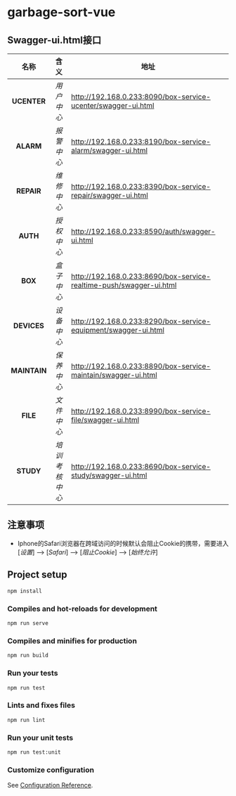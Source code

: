 # garbage-sort-vue

## Swagger-ui.html接口
名称 |含义 | 地址
:-------:| :-----------: | ------------- 
**UCENTER** |*用户中心* | http://192.168.0.233:8090/box-service-ucenter/swagger-ui.html
**ALARM** |*报警中心* | http://192.168.0.233:8190/box-service-alarm/swagger-ui.html
**REPAIR** |*维修中心* | http://192.168.0.233:8390/box-service-repair/swagger-ui.html
**AUTH** |*授权中心* | http://192.168.0.233:8590/auth/swagger-ui.html
**BOX** |*盒子中心* | http://192.168.0.233:8690/box-service-realtime-push/swagger-ui.html
**DEVICES** |*设备中心* | http://192.168.0.233:8290/box-service-equipment/swagger-ui.html
**MAINTAIN** |*保养中心* | http://192.168.0.233:8890/box-service-maintain/swagger-ui.html
**FILE** |*文件中心* | http://192.168.0.233:8990/box-service-file/swagger-ui.html
**STUDY** |*培训考核中心* | http://192.168.0.233:8690/box-service-study/swagger-ui.html


## 注意事项

- Iphone的Safari浏览器在跨域访问的时候默认会阻止Cookie的携带，需要进入[*设置*] --> [*Safari*] --> [*阻止Cookie*] --> [*始终允许*]

## Project setup

```
npm install
```

### Compiles and hot-reloads for development
```
npm run serve
```

### Compiles and minifies for production
```
npm run build
```

### Run your tests
```
npm run test
```

### Lints and fixes files
```
npm run lint
```

### Run your unit tests
```
npm run test:unit
```

### Customize configuration
See [Configuration Reference](https://cli.vuejs.org/config/).

